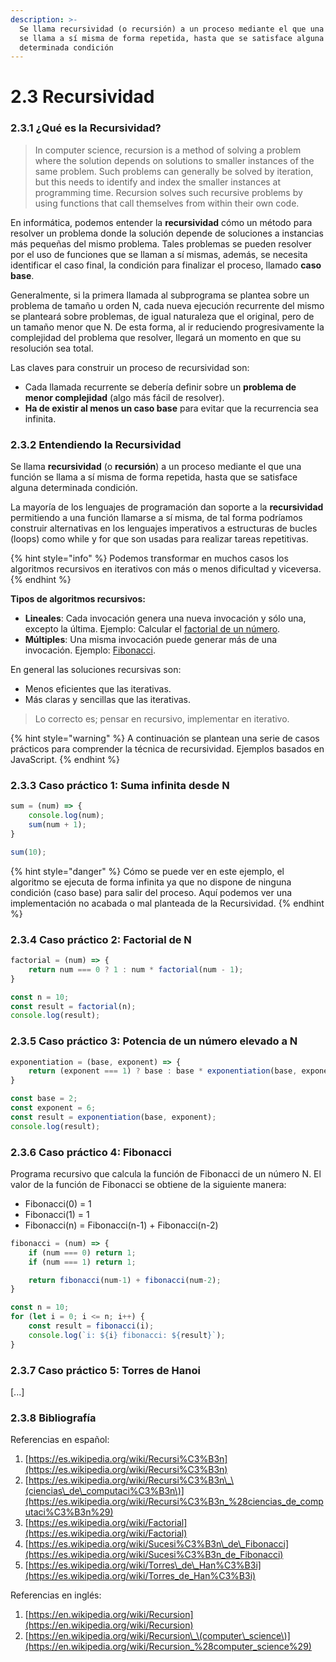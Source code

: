 ```yaml
---
description: >-
  Se llama recursividad (o recursión) a un proceso mediante el que una función
  se llama a sí misma de forma repetida, hasta que se satisface alguna
  determinada condición
---
```


# 2.3 Recursividad

### 2.3.1 ¿Qué es la Recursividad?

> In computer science, recursion is a method of solving a problem where the solution depends on solutions to smaller instances of the same problem. Such problems can generally be solved by iteration, but this needs to identify and index the smaller instances at programming time. Recursion solves such recursive problems by using functions that call themselves from within their own code.

En informática, podemos entender la **recursividad** cómo un método para resolver un problema donde la solución depende de soluciones a instancias más pequeñas del mismo problema. Tales problemas se pueden resolver por el uso de funciones que se llaman a sí mismas, además, se necesita identificar el caso final, la condición para finalizar el proceso, llamado **caso base**.

Generalmente, si la primera llamada al subprograma se plantea sobre un problema de tamaño u orden N, cada nueva ejecución recurrente del mismo se planteará sobre problemas, de igual naturaleza que el original, pero de un tamaño menor que N. De esta forma, al ir reduciendo progresivamente la complejidad del problema que resolver, llegará un momento en que su resolución sea total.

Las claves para construir un proceso de recursividad son:

* Cada llamada recurrente se debería definir sobre un **problema de menor complejidad** \(algo más fácil de resolver\).
* **Ha de existir al menos un caso base** para evitar que la recurrencia sea infinita.

### 2.3.2 Entendiendo la Recursividad

Se llama **recursividad** \(o **recursión**\) a un proceso mediante el que una función se llama a sí misma de forma repetida, hasta que se satisface alguna determinada condición.

La mayoría de los lenguajes de programación dan soporte a la **recursividad** permitiendo a una función llamarse a sí misma, de tal forma podríamos construir alternativas en los lenguajes imperativos a estructuras de bucles \(loops\) como while y for que son usadas para realizar tareas repetitivas.

{% hint style="info" %}
Podemos transformar en muchos casos los algoritmos recursivos en iterativos con más o menos dificultad y viceversa.
{% endhint %}

**Tipos de algoritmos recursivos:**

* **Lineales**: Cada invocación genera una nueva invocación y sólo una, excepto la última. Ejemplo: Calcular el [factorial de un número](2.3-recursividad.md#2-3-4-caso-practico-factorial-de-n).
* **Múltiples**: Una misma invocación puede generar más de una invocación. Ejemplo: [Fibonacci](2.3-recursividad.md#2-3-6-caso-practico-fibonacci).

En general las soluciones recursivas son:

* Menos eficientes que las iterativas.
* Más claras y sencillas que las iterativas.

> Lo correcto es; pensar en recursivo, implementar en iterativo.

{% hint style="warning" %}
A continuación se plantean una serie de casos prácticos para comprender la técnica de recursividad. Ejemplos basados en JavaScript.
{% endhint %}

### 2.3.3 Caso práctico 1: Suma infinita desde N

```javascript
sum = (num) => {
    console.log(num);
    sum(num + 1);
}

sum(10);
```

{% hint style="danger" %}
Cómo se puede ver en este ejemplo, el algoritmo se ejecuta de forma infinita ya que no dispone de ninguna condición \(caso base\) para salir del proceso. Aquí podemos ver una implementación no acabada o mal planteada de la Recursividad.
{% endhint %}

### 2.3.4 Caso práctico 2: Factorial de N

```javascript
factorial = (num) => {
    return num === 0 ? 1 : num * factorial(num - 1);
}

const n = 10;
const result = factorial(n);
console.log(result);
```

### 2.3.5 Caso práctico 3: Potencia de un número elevado a N

```javascript
exponentiation = (base, exponent) => {
    return (exponent === 1) ? base : base * exponentiation(base, exponent - 1);
}

const base = 2;
const exponent = 6;
const result = exponentiation(base, exponent);
console.log(result);
```

### 2.3.6 Caso práctico 4: Fibonacci

Programa recursivo que calcula la función de Fibonacci de un número N. El valor de la función de Fibonacci se obtiene de la siguiente manera:

* Fibonacci\(0\) = 1
* Fibonacci\(1\) = 1
* Fibonacci\(n\) = Fibonacci\(n-1\) + Fibonacci\(n-2\)

```javascript
fibonacci = (num) => {
    if (num === 0) return 1;
    if (num === 1) return 1;

    return fibonacci(num-1) + fibonacci(num-2);
}

const n = 10;
for (let i = 0; i <= n; i++) {
    const result = fibonacci(i);
    console.log(`i: ${i} fibonacci: ${result}`);
}
```

### 2.3.7 Caso práctico 5: Torres de Hanoi

\[...\]

### 2.3.8 Bibliografía

Referencias en español:

1. [https://es.wikipedia.org/wiki/Recursi%C3%B3n](https://es.wikipedia.org/wiki/Recursi%C3%B3n)
2. [https://es.wikipedia.org/wiki/Recursi%C3%B3n\_\(ciencias\_de\_computaci%C3%B3n\)](https://es.wikipedia.org/wiki/Recursi%C3%B3n_%28ciencias_de_computaci%C3%B3n%29)
3. [https://es.wikipedia.org/wiki/Factorial](https://es.wikipedia.org/wiki/Factorial)
4. [https://es.wikipedia.org/wiki/Sucesi%C3%B3n\_de\_Fibonacci](https://es.wikipedia.org/wiki/Sucesi%C3%B3n_de_Fibonacci)
5. [https://es.wikipedia.org/wiki/Torres\_de\_Han%C3%B3i](https://es.wikipedia.org/wiki/Torres_de_Han%C3%B3i)

Referencias en inglés:

1. [https://en.wikipedia.org/wiki/Recursion](https://en.wikipedia.org/wiki/Recursion)
2. [https://en.wikipedia.org/wiki/Recursion\_\(computer\_science\)](https://en.wikipedia.org/wiki/Recursion_%28computer_science%29)

